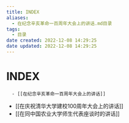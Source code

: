 ```yaml
---
title: INDEX
aliases:
  - 在纪念辛亥革命一百周年大会上的讲话.md目录
tags:
  - 目录
date created: 2022-12-08 14:29:25
date updated: 2022-12-08 14:29:25
---
```


# INDEX

      - [[在纪念辛亥革命一百周年大会上的讲话]]
- [[在庆祝清华大学建校100周年大会上的讲话]]
- [[在同中国农业大学师生代表座谈时的讲话]]
